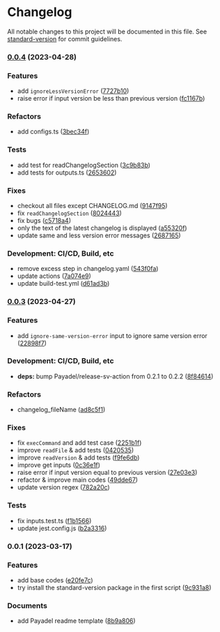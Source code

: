 # Changelog

All notable changes to this project will be documented in this file. See [standard-version](https://github.com/conventional-changelog/standard-version) for commit guidelines.

### [0.0.4](https://github.com/Payadel/changelog-sv-action/compare/v0.0.3...v0.0.4) (2023-04-28)


### Features

* add `ignoreLessVersionError` ([7727b10](https://github.com/Payadel/changelog-sv-action/commit/7727b10d0bfadd8f9649563f8bc2d3685934d822))
* raise error if input version be less than previous version ([fc1167b](https://github.com/Payadel/changelog-sv-action/commit/fc1167b8baf6e06db9a6528c23bdfd62cdca5d12))


### Refactors

* add configs.ts ([3bec34f](https://github.com/Payadel/changelog-sv-action/commit/3bec34f86e14f5344fb494f47675b872bcfaad8f))


### Tests

* add test for readChangelogSection ([3c9b83b](https://github.com/Payadel/changelog-sv-action/commit/3c9b83b5c859ccc2c3061f2663ae9b559dcd0f1a))
* add tests for outputs.ts ([2653602](https://github.com/Payadel/changelog-sv-action/commit/265360253086714fff74a74b7a79175f984ac5a9))


### Fixes

* checkout all files except CHANGELOG.md ([9147f95](https://github.com/Payadel/changelog-sv-action/commit/9147f951029a200ee6e31624e54b7c44ee65950c))
* fix `readChangelogSection` ([8024443](https://github.com/Payadel/changelog-sv-action/commit/80244436f943a38427ee749ec6f22b7a060446e1))
* fix bugs ([c5718a4](https://github.com/Payadel/changelog-sv-action/commit/c5718a4c86852195116e42bdf6df4a17e0ba06a5))
* only the text of the latest changelog is displayed ([a55320f](https://github.com/Payadel/changelog-sv-action/commit/a55320fbd1a191f2c38a8b0c276933b4d450eb11))
* update same and less version error messages ([2687165](https://github.com/Payadel/changelog-sv-action/commit/26871650012378b3620da96aa46feffd58c7c9bb))


### Development: CI/CD, Build, etc

* remove excess step in changelog.yaml ([543f0fa](https://github.com/Payadel/changelog-sv-action/commit/543f0faa6d3a8d20da64a1652396f005d144a4fe))
* update actions ([7a074e9](https://github.com/Payadel/changelog-sv-action/commit/7a074e91b4b500233f9e9e7c68e29c8295769600))
* update build-test.yml ([d61ad3b](https://github.com/Payadel/changelog-sv-action/commit/d61ad3bc0475c1ff253819f3465094cf1256e530))

### [0.0.3](https://github.com/Payadel/changelog-sv-action/compare/v0.0.2...v0.0.3) (2023-04-27)


### Features

* add `ignore-same-version-error` input to ignore same version error ([22898f7](https://github.com/Payadel/changelog-sv-action/commit/22898f7a4466db581497f8d832ebcbae47a53b6c))


### Development: CI/CD, Build, etc

* **deps:** bump Payadel/release-sv-action from 0.2.1 to 0.2.2 ([8f84614](https://github.com/Payadel/changelog-sv-action/commit/8f846147fab9213cff470114c234ce814206c204))


### Refactors

* changelog_fileName ([ad8c5f1](https://github.com/Payadel/changelog-sv-action/commit/ad8c5f1b6afb44354e5b2dc7880fb4283dd2556b))


### Fixes

* fix `execCommand` and add test case ([2251b1f](https://github.com/Payadel/changelog-sv-action/commit/2251b1f5b0fea160f13ee11bc76a1012ac116b2d))
* improve `readFile` & add tests ([0420535](https://github.com/Payadel/changelog-sv-action/commit/04205359d830340b2a168318bb2b0217239ed628))
* improve `readVersion` & add tests ([f9fe6db](https://github.com/Payadel/changelog-sv-action/commit/f9fe6dbf182713a4e3bc9d56e42f28b453befa13))
* improve get inputs ([0c36e1f](https://github.com/Payadel/changelog-sv-action/commit/0c36e1f9b3963a614fb01fa8cea151e76919bf05))
* raise error if input version equal to previous version ([27e03e3](https://github.com/Payadel/changelog-sv-action/commit/27e03e39e218cc408d8fc7d73a992ebfe0a2f8b5))
* refactor & improve main codes ([49dde67](https://github.com/Payadel/changelog-sv-action/commit/49dde67110ec7e23cd183e9f116ae8241718e440))
* update version regex ([782a20c](https://github.com/Payadel/changelog-sv-action/commit/782a20ca3f3f16c5ff4d11231d0dbf2d629ff323))


### Tests

* fix inputs.test.ts ([f1b1566](https://github.com/Payadel/changelog-sv-action/commit/f1b15663a7469162e79745b4e03a1acb15b1f150))
* update jest.config.js ([b2a3316](https://github.com/Payadel/changelog-sv-action/commit/b2a33165f09ed166a51cbdff138950fe58b78c07))

### 0.0.1 (2023-03-17)

### Features

* add base
  codes ([e20fe7c](https://github.com/Payadel/changelog-sv-action/commit/e20fe7c4a10eb59f821a4b83155b8702970fe871))
* try install the standard-version package in the first
  script ([9c931a8](https://github.com/Payadel/changelog-sv-action/commit/9c931a8a98ddc9d8e9653426074347f06ad7624c))

### Documents

* add Payadel readme
  template ([8b9a806](https://github.com/Payadel/changelog-sv-action/commit/8b9a806273d73b3aa90859cd42f7029d174a1474))
